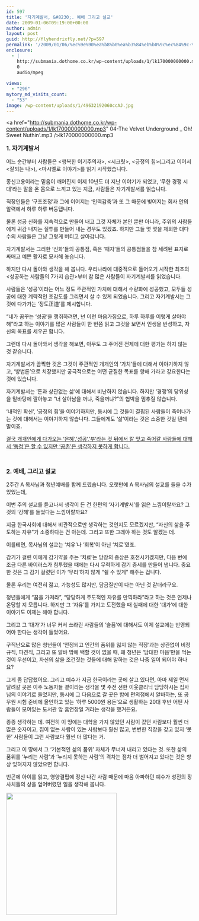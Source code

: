 ```yaml
---
id: 597
title: '자기계발서, &#8230;. 예배 그리고 설교'
date: 2009-01-06T09:19:00+00:00
author: admin
layout: post
guid: http://flyhendrixfly.net/?p=597
permalink: '/2009/01/06/%ec%9e%90%ea%b8%b0%ea%b3%84%eb%b0%9c%ec%84%9c-%ec%98%88%eb%b0%b0-%ea%b7%b8%eb%a6%ac%ea%b3%a0-%ec%84%a4%ea%b5%90/'
enclosure:
  - |
    http://submania.dothome.co.kr/wp-content/uploads/1/lk170000000000.mp3
    0
    audio/mpeg
    
views:
  - "296"
mytory_md_visits_count:
  - "53"
image: /wp-content/uploads/1/49632192060ccAJ.jpg
---
```

<a href="http://submania.dothome.co.kr/wp-content/uploads/1/lk170000000000.mp3" 04-The Velvet Underground _ Oh! Sweet Nuthin'.mp3 />lk170000000000.mp3</a> 

<font size="3"><strong>1. 자기계발서</strong></font>

어느 순간부터 사람들은 <행복한 이기주의자>, <시크릿>, <긍정의 힘>(그리고 이어서 <잘되는 나>), <마시멜로 이야기>를 읽기 시작했습니다.

종신고용이라는 믿음이 깨어진지 이제 10년도 더 지난 이야기가 되었고, &#8216;무한 경쟁 시대&#8217;라는 말을 온 몸으로 느끼고 있는 지금, 사람들은 자기계발서를 읽습니다.

직장인들은 &#8216;구조조정&#8217;과 그에 이어지는 &#8216;인력감축&#8217;과 또 그 때문에 빚어지는 회사 안의 알력에서 하루 하루 버둥댑니다.

물론 성공 신화를 지속적으로 만들어 내고 그것 자체가 본인 뿐만 아니라, 주위의 사람들에게 귀감 내지는 질투를 만들어 내는 경우도 있겠죠. 하지만 그들 몇 몇을 제외한 대다수의 사람들은 그냥 그렇게 버티고 살아갑니다.

자기계발서는 그러한 &#8216;신화&#8217;들의 공통점, 혹은 &#8216;패자&#8217;들의 공통점들을 참 세려된 표지로 싸매고 예쁜 활자로 묘사해 놓습니다.

하지만 다시 돌아와 생각을 해 봅니다. 우리나라에 대중적으로 들어오기 시작한 최초의 <성공하는 사람들의 7가지 습관>부터 참 많은 사람들이 자기계발서를 읽었습니다.

사람들은 &#8216;성공&#8217;이라는 어느 정도 주관적인 가치에 대해서 수량화에 성공했고, 모두들 성공에 대한 계략적인 조감도를 그리면서 살 수 있게 되었습니다. 그리고 자기계발서는 그것에 다가가는 &#8216;정도正道&#8217;를 제시합니다.

&#8220;네가 꿈꾸는 &#8216;성공&#8217;을 쟁취하려면, 넌 이런 마음가짐으로, 하루 하루를 이렇게 살아야 해&#8221;라고 하는 이야기를 많은 사람들이 한 번쯤 읽고 그것을 보면서 인생을 반성하고, 자신의 목표를 세우곤 합니다.

그런데 다시 돌아와서 생각을 해보면, 아무도 그 주어진 전제에 대한 평가는 하지 않는 것 같습니다.

자기계발서가 끔찍한 것은 그것이 주관적인 개개인의 &#8216;가치&#8217;들에 대해서 이야기하지 않고, &#8216;방법론&#8217;으로 치장했지만 궁극적으로는 어떤 균질한 목표를 향해 가라고 강요한다는 것에 있습니다.

자기계발서는 &#8216;돈과 상관없는 삶&#8217;에 대해서 비난하지 않습니다. 하지만 &#8216;경쟁&#8217;의 당위성을 밑바탕에 깔아놓고 &#8220;너 살아남을 꺼냐, 죽을꺼냐?&#8221;의 협박을 멈추질 않습니다.

&#8216;내적인 확신&#8217;, &#8216;긍정의 힘&#8217;을 이야기하지만, 동시에 그 것들이 결핍된 사람들이 죽어나가는 것에 대해서는 이야기하지 않습니다. 그들에게도 &#8216;삶&#8217;이라는 것은 소중한 것일 텐데 말이죠.

<u>결국 개개인에게 다가오는 &#8216;은혜&#8217;,&#8217;성공&#8217;,&#8217;부&#8217;라는 것 뒤에서 칼 맞고 죽어갈 사람들에 대해서 &#8216;동정&#8217;은 할 수 있지만 &#8216;공존&#8217;은 생각하지 못하게 합니다.</u>

&nbsp;

**<font size="3">2. 예배, 그리고 설교</font>**

2주간&nbsp;A 목사님과 청년예배를 함께 드렸습니다. 오랫만에&nbsp;A 목사님의 설교를 들을 수가 있었는데,

이번 주의 설교를 듣고나서 생각이 든 건 한편의 &#8216;자기계발서&#8217;를 읽은 느낌이랄까요? 그것의 &#8216;강해&#8217;를 들었다는 느낌이랄까요?

지금 한국사회에 대해서 비관적으로만 생각하는 것인지도 모르겠지만, &#8220;자신의 삶을 주도하는 자유&#8221;가 소중하다는 건 아는데. 그리고 또한 그래야 하는 것도 알겠는 데.

이를테면, 목사님의 설교는 &#8216;치유&#8217;나 &#8216;회복&#8217;이 아닌 &#8216;치료&#8217;였죠.

감기가 걸린 이에게 감기약을 주는 &#8216;치료&#8217;는 당장의 증상은 호전시키겠지만, 다음 번에 조금 다른 바이러스가 침투했을 때에는 다시 무력하게 감기 증세를 만들어 냅니다. 중요한 것은 그 감기 걸렸던 이가 &#8216;무리&#8217;하지 않게 &#8220;쉴 수 있게&#8221; 해주는 겁니다.

물론 우리는 여전히 젊고, 가능성도 많지만, 담금질만이 다는 아닌 것 같더라구요.

청년들에게 &#8220;꿈을 가져라&#8221;, &#8220;당당하게 주도적인 자유를 만끽하라&#8221;라고 하는 것은 언제나 온당할 지 모릅니다. 하지만 그 &#8216;자유&#8217;를 가지고 도전했을 때 실패에 대한 &#8216;대가&#8217;에 대한 이야기도 이제는 해야 합니다. 

그리고 그 &#8216;대가&#8217;가 너무 커서 쓰라린 사람들의 &#8216;슬픔&#8217;에 대해서도 이제 설교에는 반영되어야 한다는 생각이 들었어요.

구직난으로 많은 청년들이 &#8216;안정되고 인간의 품위를 잃지 않는 직장&#8217;과는 상관없이 비정규직, 파견직, 그리고 또 알바 밖에 택할 것이 없을 때, 왜 청년은 &#8216;담대한 마음&#8217;만을 먹는 것이 우선이고,&nbsp;자신의 삶을 조건짓는 것들에 대해 말하는 것은&nbsp;나중 일이 되어야 하나요?

그게 좀 답답했어요. 그리고 예수가 지금 한국이라는 곳에 살고 있다면, 아마 제일 먼저 달려갈 곳은 이주 노동자들 곁이라는 생각을 몇 주전 선한 이웃클리닉 담당하시는 집사님의 이야기로 들었지만, 동시에 그 다음으로 갈 곳은 밤에 편의점에서 알바하는, 또 공무원 시험 준비에 올인하고 있는 &#8216;하루 5000원 용돈&#8217;으로 생활하는 20대 후반 어떤 사람들이 모여있는 도서관 앞 흡연장일 거라는 생각을 했거든요.

종종 생각하는 데. 여전히 이 땅에는 대학을 가지 않았던 사람이 갔던 사람보다 훨씬 더 많은 숫자이고, 집이 없는 사람이 있는 사람보다 훨씬 많고, 변변한 직장을 갖고 있지 &#8216;못한&#8217; 사람들이 그런 사람보다 훨씬 더 많다는 거.

그리고 이 땅에서 그 &#8216;기본적인 삶의 품위&#8217; 자체가 무너져 내리고 있다는 것. 또한 삶의 품위를 &#8216;누리는 사람&#8217;과 &#8216;누리지 못하는 사람&#8217;의 격차는 점차 더 벌어지고 있다는 것은 항상 잊혀지지 않았으면 합니다.

빈곤에 아이를 잃고, 영양결핍에 정신 나간 사람 때문에 마음 아파하던 예수가 성전의 장사치들의 상을 엎어버렸던 일을 생각해 봅니다.

<img src="http://submania.dothome.co.kr/wp-content/uploads/1/49632192060ccAJ.jpg" class="aligncenter" width="298" height="329" alt="" filename="ChagallWhiteCrucifixionsmall.jpg" filemime="" />